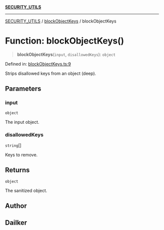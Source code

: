 [**SECURITY_UTILS**](../../README.md)

***

[SECURITY_UTILS](../../README.md) / [blockObjectKeys](../README.md) / blockObjectKeys

# Function: blockObjectKeys()

> **blockObjectKeys**(`input`, `disallowedKeys`): `object`

Defined in: [blockObjectKeys.ts:9](https://github.com/dailker/everyutil/blob/26e2bb73429918cf0d08899e9efd90b82a42c92e/src/security/blockObjectKeys.ts#L9)

Strips disallowed keys from an object (deep).

## Parameters

### input

`object`

The input object.

### disallowedKeys

`string`[]

Keys to remove.

## Returns

`object`

The sanitized object.

## Author

## Dailker
